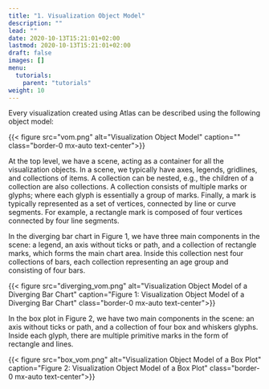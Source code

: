 ```yaml
---
title: "1. Visualization Object Model"
description: ""
lead: ""
date: 2020-10-13T15:21:01+02:00
lastmod: 2020-10-13T15:21:01+02:00
draft: false
images: []
menu:
  tutorials:
    parent: "tutorials"
weight: 10
---
```

Every visualization created using Atlas can be described using the following object model: 

{{< figure src="vom.png" alt="Visualization Object Model" caption="" class="border-0 mx-auto text-center">}}

At the top level, we have a scene, acting as a container for all the visualization objects. In a scene, we typically have axes, legends, gridlines, and collections of items. A collection can be nested, e.g., the children of a collection are also collections. A collection consists of multiple marks or glyphs; where each glyph is essentially a group of marks. Finally, a mark is typically represented as a set of vertices, connected by line or curve segments. For example, a rectangle mark is composed of four vertices connected by four line segments. 

In the diverging bar chart in Figure 1, we have three main components in the scene: a legend, an axis without ticks or path, and a collection of rectangle marks, which forms the main chart area. Inside this collection nest four collections of bars, each collection representing an age group and consisting of four bars.  

{{< figure src="diverging_vom.png" alt="Visualization Object Model of a Diverging Bar Chart" caption="Figure 1: Visualization Object Model of a Diverging Bar Chart" class="border-0 mx-auto text-center">}}

In the box plot in Figure 2, we have two main components in the scene: an axis without ticks or path, and a collection of four box and whiskers glyphs. Inside each glyph, there are multiple primitive marks in the form of rectangle and lines.

{{< figure src="box_vom.png" alt="Visualization Object Model of a Box Plot" caption="Figure 2: Visualization Object Model of a Box Plot" class="border-0 mx-auto text-center">}}
